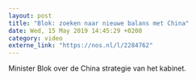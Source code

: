 ```yaml
---
layout: post
title: "Blok: zoeken naar nieuwe balans met China"
date: Wed, 15 May 2019 14:45:29 +0200
category: video
externe_link: "https://nos.nl/l/2284762"
---
```


Minister Blok over de China strategie van het kabinet.
